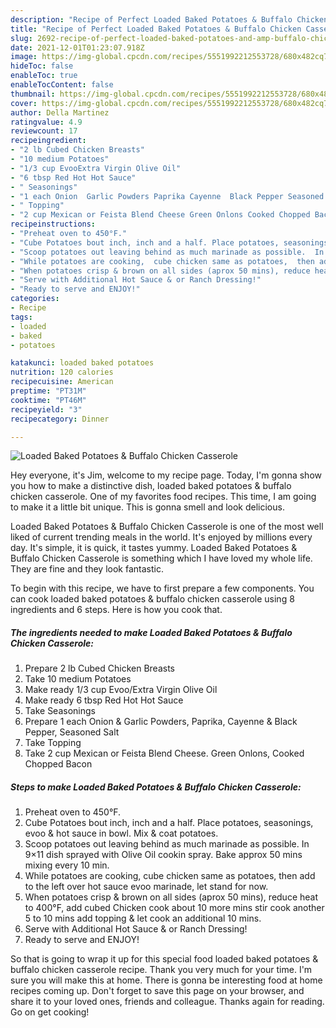 ```yaml
---
description: "Recipe of Perfect Loaded Baked Potatoes & Buffalo Chicken Casserole"
title: "Recipe of Perfect Loaded Baked Potatoes & Buffalo Chicken Casserole"
slug: 2692-recipe-of-perfect-loaded-baked-potatoes-and-amp-buffalo-chicken-casserole
date: 2021-12-01T01:23:07.918Z
image: https://img-global.cpcdn.com/recipes/5551992212553728/680x482cq70/loaded-baked-potatoes-buffalo-chicken-casserole-recipe-main-photo.jpg
hideToc: false
enableToc: true
enableTocContent: false
thumbnail: https://img-global.cpcdn.com/recipes/5551992212553728/680x482cq70/loaded-baked-potatoes-buffalo-chicken-casserole-recipe-main-photo.jpg
cover: https://img-global.cpcdn.com/recipes/5551992212553728/680x482cq70/loaded-baked-potatoes-buffalo-chicken-casserole-recipe-main-photo.jpg
author: Della Martinez
ratingvalue: 4.9
reviewcount: 17
recipeingredient:
- "2 lb Cubed Chicken Breasts"
- "10 medium Potatoes"
- "1/3 cup EvooExtra Virgin Olive Oil"
- "6 tbsp Red Hot Hot Sauce"
- " Seasonings"
- "1 each Onion  Garlic Powders Paprika Cayenne  Black Pepper Seasoned Salt"
- " Topping"
- "2 cup Mexican or Feista Blend Cheese Green Onlons Cooked Chopped Bacon"
recipeinstructions:
- "Preheat oven to 450°F."
- "Cube Potatoes bout inch, inch and a half. Place potatoes, seasonings,  evoo & hot sauce in bowl. Mix & coat potatoes."
- "Scoop potatoes out leaving behind as much marinade as possible.  In 9×11 dish sprayed with Olive Oil cookin spray.  Bake approx 50 mins mixing every 10 min."
- "While potatoes are cooking,  cube chicken same as potatoes,  then add to the left over hot sauce evoo marinade,  let stand for now."
- "When potatoes crisp & brown on all sides (aprox 50 mins), reduce heat to 400°F,  add cubed  Chicken cook about 10 more mins stir cook another 5  to 10 mins add topping & let cook an additional 10 mins."
- "Serve with Additional Hot Sauce & or Ranch Dressing!"
- "Ready to serve and ENJOY!"
categories:
- Recipe
tags:
- loaded
- baked
- potatoes

katakunci: loaded baked potatoes 
nutrition: 120 calories
recipecuisine: American
preptime: "PT31M"
cooktime: "PT46M"
recipeyield: "3"
recipecategory: Dinner

---
```



![Loaded Baked Potatoes & Buffalo Chicken Casserole](https://img-global.cpcdn.com/recipes/5551992212553728/680x482cq70/loaded-baked-potatoes-buffalo-chicken-casserole-recipe-main-photo.jpg)

Hey everyone, it's Jim, welcome to my recipe page. Today, I'm gonna show you how to make a distinctive dish, loaded baked potatoes & buffalo chicken casserole. One of my favorites food recipes. This time, I am going to make it a little bit unique. This is gonna smell and look delicious.



Loaded Baked Potatoes & Buffalo Chicken Casserole is one of the most well liked of current trending meals in the world. It's enjoyed by millions every day. It's simple, it is quick, it tastes yummy. Loaded Baked Potatoes & Buffalo Chicken Casserole is something which I have loved my whole life. They are fine and they look fantastic.


To begin with this recipe, we have to first prepare a few components. You can cook loaded baked potatoes & buffalo chicken casserole using 8 ingredients and 6 steps. Here is how you cook that.

<!--inarticleads1-->

##### The ingredients needed to make Loaded Baked Potatoes & Buffalo Chicken Casserole:

1. Prepare 2 lb Cubed Chicken Breasts
1. Take 10 medium Potatoes
1. Make ready 1/3 cup Evoo/Extra Virgin Olive Oil
1. Make ready 6 tbsp Red Hot Hot Sauce
1. Take  Seasonings
1. Prepare 1 each Onion & Garlic Powders, Paprika, Cayenne & Black Pepper, Seasoned Salt
1. Take  Topping
1. Take 2 cup Mexican or Feista Blend Cheese. Green Onlons, Cooked Chopped Bacon




<!--inarticleads2-->

##### Steps to make Loaded Baked Potatoes & Buffalo Chicken Casserole:

1. Preheat oven to 450°F.
1. Cube Potatoes bout inch, inch and a half. Place potatoes, seasonings,  evoo & hot sauce in bowl. Mix & coat potatoes.
1. Scoop potatoes out leaving behind as much marinade as possible.  In 9×11 dish sprayed with Olive Oil cookin spray.  Bake approx 50 mins mixing every 10 min.
1. While potatoes are cooking,  cube chicken same as potatoes,  then add to the left over hot sauce evoo marinade,  let stand for now.
1. When potatoes crisp & brown on all sides (aprox 50 mins), reduce heat to 400°F,  add cubed  Chicken cook about 10 more mins stir cook another 5  to 10 mins add topping & let cook an additional 10 mins.
1. Serve with Additional Hot Sauce & or Ranch Dressing!
1. Ready to serve and ENJOY!



So that is going to wrap it up for this special food loaded baked potatoes & buffalo chicken casserole recipe. Thank you very much for your time. I'm sure you will make this at home. There is gonna be interesting food at home recipes coming up. Don't forget to save this page on your browser, and share it to your loved ones, friends and colleague. Thanks again for reading. Go on get cooking!
